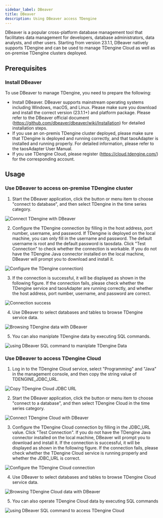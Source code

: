 ```yaml
---
sidebar_label: DBeaver
title: DBeaver
description: Using DBeaver access TDengine
---
```


DBeaver is a popular cross-platform database management tool that facilitates data management for developers, database administrators, data analysts, and other users. Starting from version 23.1.1, DBeaver natively supports TDengine and can be used to manage TDengine Cloud as well as on-premise TDengine clusters deployed.

## Prerequisites

### Install DBeaver

To use DBeaver to manage TDengine, you need to prepare the following:

- Install DBeaver. DBeaver supports mainstream operating systems including Windows, macOS, and Linux. Please make sure you download and install the correct version (23.1.1+) and platform package. Please refer to the DBeaver official document (https://github.com/dbeaver/dbeaver/wiki/Installation) for detailed installation steps.
- If you use an on-premis TDengine cluster deployed, please make sure that TDengine is deployed and running correctly, and that taosAdapter is installed and running properly. For detailed information, please refer to the taosAdapter User Manual.
- If you use TDengine Cloud, please register (https://cloud.tdengine.com/) for the corresponding account.

## Usage

### Use DBeaver to access on-premise TDengine cluster

1. Start the DBeaver application, click the button or menu item to choose "connect to database", and then select TDengine in the time series category.

![Connect TDengine with DBeaver](./dbeaver/dbeaver-connect-tdengine-en.webp)

2. Configure the TDengine connection by filling in the host address, port number, username, and password. If TDengine is deployed on the local machine, you can only fill in the username and password. The default username is root and the default password is taosdata. Click "Test Connection" to check whether the connection is workable. If you do not have the TDengine Java connector installed on the local machine, DBeaver will prompt you to download and install it.

![Configure the TDengine connection](./dbeaver/dbeaver-config-tdengine-en.webp))

3. If the connection is successful, it will be displayed as shown in the following figure. If the connection fails, please check whether the TDengine service and taosAdapter are running correctly, and whether the host address, port number, username, and password are correct.

![Connection success](./dbeaver/dbeaver-connect-tdengine-test-en.webp)

4. Use DBeaver to select databases and tables to browse TDengine service data.

![Browsing TDengine data with DBeaver](./dbeaver/dbeaver-browse-data-en.webp)

5. You can also maniplate TDengine data by executing SQL commands.

![using DBeaver SQL command to maniplate TDengine Data](./dbeaver/dbeaver-sql-execution-en.webp)

### Use DBeaver to access TDengine Cloud

1. Log in to the TDengine Cloud service, select "Programming" and "Java" in the management console, and then copy the string value of TDENGINE_JDBC_URL.

![Copy TDengine Cloud JDBC URL](./dbeaver/tdengine-cloud-jdbc-dsn-en.webp)

2. Start the DBeaver application, click the button or menu item to choose "connect to a database", and then select TDengine Cloud in the time series category.

![Connect TDengine Cloud with DBeaver](./dbeaver/dbeaver-connect-tdengine-cloud-en.webp)

3. Configure the TDengine Cloud connection by filling in the JDBC_URL value. Click "Test Connection". If you do not have the TDengine Java connector installed on the local machine, DBeaver will prompt you to download and install it. If the connection is successful, it will be displayed as shown in the following figure. If the connection fails, please check whether the TDengine Cloud service is running properly and whether the JDBC_URL is correct.

![Configure the TDengine Cloud connection](./dbeaver/dbeaver-connect-tdengine-cloud-test-en.webp)

4. Use DBeaver to select databases and tables to browse TDengine Cloud service data.

![Browsing TDengine Cloud data with DBeaver](./dbeaver/dbeaver-browse-data-cloud-en.webp)

5. You can also operate TDengine Cloud data by executing SQL commands

![using DBeaver SQL command to access TDengine Cloud](./dbeaver/dbeaver-sql-execution-cloud-en.webp)
